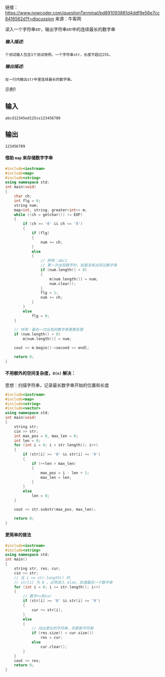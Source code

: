链接：https://www.nowcoder.com/questionTerminal/bd891093881d4ddf9e56e7cc8416562d?f=discussion
来源：牛客网

读入一个字符串str，输出字符串str中的连续最长的数字串

##### **输入描述:**

```
个测试输入包含1个测试用例，一个字符串str，长度不超过255。
```

##### **输出描述:**

```
在一行内输出str中里连续最长的数字串。
```

示例1

## 输入

```
abcd12345ed125ss123456789
```

## 输出

```
123456789
```





#### 借助 `map` 来存储数字字串

```cpp
#include<iostream>
#include<map>
#include<string>
using namespace std;
int main(void)
{
    char ch;
    int flg = 0;
    string num;
    map<int, string, greater<int>> m;
    while ((ch = getchar()) != EOF)
    {
        if (ch >= '0' && ch <= '9')
        {
            if (flg)
            {
                num += ch;
            }
            else
            {
                // 样例：abc1
                // 第一次出现数字时，前面没有出现过数字串
                if (num.length() > 0)
                {
                    m[num.length()] = num;
                    num.clear();
                }
                flg = 1;
                num += ch;
            }
        }
        else
            flg = 0;
    }
    
    // 样例：最右一次出现的数字串需要处理
    if (num.length() > 0)
        m[num.length()] = num;

    cout << m.begin()->second << endl;

    return 0;
}
```



#### 不用额外的空间复杂度，`O(n)` 解决：

思想：扫描字符串，记录最长数字串开始的位置和长度

```cpp
#include<iostream>
#include<map>
#include<string>
#include<vector>
using namespace std;
int main(void)
{
    string str;
    cin >> str;
    int max_pos = 0, max_len = 0;
    int len = 0;
    for (int i = 0; i < str.length(); i++)
    {
        if (str[i] >= '0' && str[i] <= '9')
        {
            if (++len > max_len)
            {
                max_pos = i - len + 1;
                max_len = len;
            }
        }
        else
            len = 0;
    }

    cout << str.substr(max_pos, max_len);

    return 0;
}
```



#### 更简单的做法

```cpp
#include<iostream>
#include<string>
using namespace std;
int main()
{
	string str, res, cur;
	cin >> str;
	// 当 i == str.length() 时 
	// str[i] 为 0 ，必然进入 else，处理最后一个数字串
	for (int i = 0; i <= str.length(); i++)
	{
		// 数字+=到cur
		if (str[i] >= '0' && str[i] <= '9')
		{
			cur += str[i];
		}
		else
		{
			// 找出更长的字符串，则更新字符串
			if (res.size() < cur.size())
				res = cur;
			else
				cur.clear();
		}
	}
	cout << res;
	return 0;
}
```

